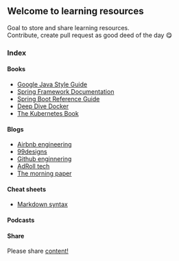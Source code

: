 ## Welcome to learning resources

Goal to store and share learning resources. <br/>
Contribute, create pull request as good deed of the day :yum:

### Index

#### Books

 - [Google Java Style Guide](https://google.github.io/styleguide/javaguide.html)
 - [Spring Framework Documentation](https://docs.spring.io/spring/docs/current/spring-framework-reference/)
 - [Spring Boot Reference Guide](https://docs.spring.io/spring-boot/docs/current/reference/html/)
 - [Deep Dive Docker](https://leanpub.com/dockerdeepdive)
 - [The Kubernetes Book](https://leanpub.com/thekubernetesbook)

#### Blogs

 - [Airbnb engineering](https://medium.com/airbnb-engineering)
 - [99designs](https://99designs.co.uk/tech-blog/)
 - [Github enginnering](https://githubengineering.com/)
 - [AdRoll tech](http://tech.adroll.com/blog/)
 - [The morning paper](https://blog.acolyer.org/)

#### Cheat sheets
 
 - [Markdown syntax](https://guides.github.com/pdfs/markdown-cheatsheet-online.pdf)

#### Podcasts

#### Share 
Please share [content!](https://doubleclickonline.github.io/Learning-Resources/)

